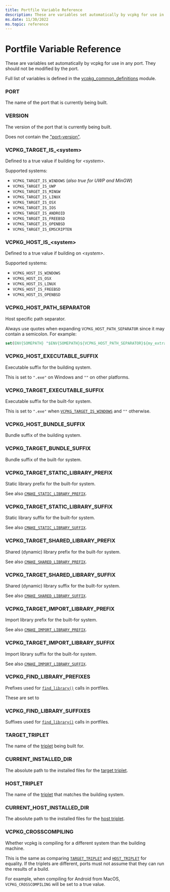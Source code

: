```yaml
---
title: Portfile Variable Reference
description: These are variables set automatically by vcpkg for use in any port.
ms.date: 11/30/2022
ms.topic: reference
---
```


# Portfile Variable Reference

These are variables set automatically by vcpkg for use in any port. They should not be modified by the port.

Full list of variables is defined in the [vcpkg_common_definitions](https://github.com/microsoft/vcpkg/blob/master/scripts/cmake/vcpkg_common_definitions.cmake) module.

### PORT

The name of the port that is currently being built.

### VERSION

The version of the port that is currently being built.

Does not contain the ["port-version"](../users/versioning.md#port-version).

### VCPKG_TARGET_IS_\<system\>

Defined to a true value if building for *\<system\>*.

Supported systems:
- `VCPKG_TARGET_IS_WINDOWS` (*also true for UWP and MinGW*)
- `VCPKG_TARGET_IS_UWP`
- `VCPKG_TARGET_IS_MINGW`
- `VCPKG_TARGET_IS_LINUX`
- `VCPKG_TARGET_IS_OSX`
- `VCPKG_TARGET_IS_IOS`
- `VCPKG_TARGET_IS_ANDROID`
- `VCPKG_TARGET_IS_FREEBSD`
- `VCPKG_TARGET_IS_OPENBSD`
- `VCPKG_TARGET_IS_EMSCRIPTEN`

### VCPKG_HOST_IS_\<system\>

Defined to a true value if building on *\<system\>*.

Supported systems:
- `VCPKG_HOST_IS_WINDOWS`
- `VCPKG_HOST_IS_OSX`
- `VCPKG_HOST_IS_LINUX`
- `VCPKG_HOST_IS_FREEBSD`
- `VCPKG_HOST_IS_OPENBSD`

### VCPKG_HOST_PATH_SEPARATOR

Host specific path separator.

Always use quotes when expanding `VCPKG_HOST_PATH_SEPARATOR` since it may contain a semicolon. For example:

```cmake
set(ENV{SOMEPATH} "$ENV{SOMEPATH}${VCPKG_HOST_PATH_SEPARATOR}${my_extra_path}")
```

### VCPKG_HOST_EXECUTABLE_SUFFIX

Executable suffix for the building system.

This is set to `".exe"` on Windows and `""` on other platforms.

### VCPKG_TARGET_EXECUTABLE_SUFFIX

Executable suffix for the built-for system.

This is set to `".exe"` when [`VCPKG_TARGET_IS_WINDOWS`](#vcpkg_target_is_system) and `""` otherwise.

### VCPKG_HOST_BUNDLE_SUFFIX

Bundle suffix of the building system.

### VCPKG_TARGET_BUNDLE_SUFFIX

Bundle suffix of the built-for system.

### VCPKG_TARGET_STATIC_LIBRARY_PREFIX

Static library prefix for the built-for system.

See also [`CMAKE_STATIC_LIBRARY_PREFIX`](https://cmake.org/cmake/help/latest/variable/CMAKE_STATIC_LIBRARY_PREFIX.html).

### VCPKG_TARGET_STATIC_LIBRARY_SUFFIX

Static library suffix for the built-for system.

See also [`CMAKE_STATIC_LIBRARY_SUFFIX`](https://cmake.org/cmake/help/latest/variable/CMAKE_STATIC_LIBRARY_SUFFIX.html).

### VCPKG_TARGET_SHARED_LIBRARY_PREFIX

Shared (dynamic) library prefix for the built-for system.

See also [`CMAKE_SHARED_LIBRARY_PREFIX`](https://cmake.org/cmake/help/latest/variable/CMAKE_SHARED_LIBRARY_PREFIX.html).

### VCPKG_TARGET_SHARED_LIBRARY_SUFFIX

Shared (dynamic) library suffix for the built-for system.

See also [`CMAKE_SHARED_LIBRARY_SUFFIX`](https://cmake.org/cmake/help/latest/variable/CMAKE_SHARED_LIBRARY_SUFFIX.html).

### VCPKG_TARGET_IMPORT_LIBRARY_PREFIX

Import library prefix for the built-for system.

See also [`CMAKE_IMPORT_LIBRARY_PREFIX`](https://cmake.org/cmake/help/latest/variable/CMAKE_IMPORT_LIBRARY_PREFIX.html).

### VCPKG_TARGET_IMPORT_LIBRARY_SUFFIX

Import library suffix for the built-for system.

See also [`CMAKE_IMPORT_LIBRARY_SUFFIX`](https://cmake.org/cmake/help/latest/variable/CMAKE_IMPORT_LIBRARY_SUFFIX.html).

### VCPKG_FIND_LIBRARY_PREFIXES

Prefixes used for [`find_library()`](https://cmake.org/cmake/help/latest/command/find_library.html) calls in portfiles.

These are set to 

### VCPKG_FIND_LIBRARY_SUFFIXES

Suffixes used for [`find_library()`](https://cmake.org/cmake/help/latest/command/find_library.html) calls in portfiles.

### TARGET_TRIPLET

The name of the [triplet](../users/triplets.md) being built for.

### CURRENT_INSTALLED_DIR

The absolute path to the installed files for the [target triplet](#target_triplet).

### HOST_TRIPLET

The name of the [triplet](../users/triplets.md) that matches the building system.

### CURRENT_HOST_INSTALLED_DIR

The absolute path to the installed files for the [host triplet](#host_triplet).

### VCPKG_CROSSCOMPILING

Whether vcpkg is compiling for a different system than the building machine.

This is the same as comparing [`TARGET_TRIPLET`](#target_triplet) and [`HOST_TRIPLET`](#host_triplet) for equality. If the triplets are different, ports must not assume that they can run the results of a build.

For example, when compiling for Android from MacOS, `VCPKG_CROSSCOMPILING` will be set to a true value.
